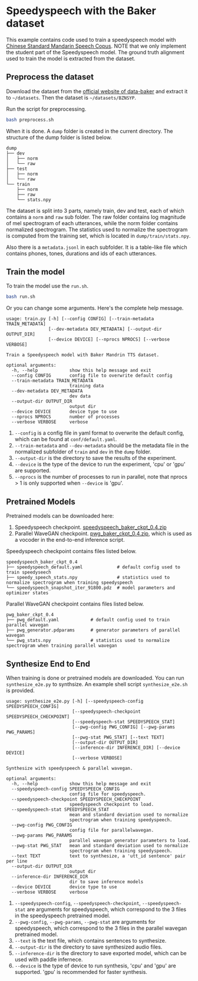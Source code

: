 # Speedyspeech with the Baker dataset

This example contains code used to train a speedyspeech model with [Chinese Standard Mandarin Speech Copus](https://www.data-baker.com/open_source.html). NOTE that we only implement the student part of the Speedyspeech model. The ground truth alignment used to train the model is extracted from the dataset.

## Preprocess the dataset

Download the dataset from the [official website of data-baker](https://www.data-baker.com/data/index/source) and extract it to `~/datasets`. Then the dataset is `~/datasets/BZNSYP`.

Run the script for preprocessing.

```bash
bash preprocess.sh
```

When it is done. A `dump` folder is created in the current directory. The structure of the dump folder is listed below.

```text
dump
├── dev
│   ├── norm
│   └── raw
├── test
│   ├── norm
│   └── raw
└── train
    ├── norm
    ├── raw
    └── stats.npy
```

The dataset is split into 3 parts, namely train, dev and test, each of which contains a `norm` and `raw` sub folder. The raw folder contains log magnitude of mel spectrogram of each utterances, while the norm folder contains normalized spectrogram. The statistics used to normalize the spectrogram is computed from the training set, which is located in `dump/train/stats.npy`.

Also there is a `metadata.jsonl` in each subfolder. It is a table-like file which contains phones, tones, durations and ids of each utterances.

## Train the model

To train the model use the `run.sh`.

```bash
bash run.sh
```

Or you can change some arguments. Here's the complete help message.

```text
usage: train.py [-h] [--config CONFIG] [--train-metadata TRAIN_METADATA]
                [--dev-metadata DEV_METADATA] [--output-dir OUTPUT_DIR]
                [--device DEVICE] [--nprocs NPROCS] [--verbose VERBOSE]

Train a Speedyspeech model with Baker Mandrin TTS dataset.

optional arguments:
  -h, --help            show this help message and exit
  --config CONFIG       config file to overwrite default config
  --train-metadata TRAIN_METADATA
                        training data
  --dev-metadata DEV_METADATA
                        dev data
  --output-dir OUTPUT_DIR
                        output dir
  --device DEVICE       device type to use
  --nprocs NPROCS       number of processes
  --verbose VERBOSE     verbose
```

1. `--config` is a config file in yaml format to overwrite the default config, which can be found at `conf/default.yaml`.
2. `--train-metadata` and `--dev-metadata` should be the metadata file in the normalized subfolder of `train` and `dev` in the `dump` folder.
3. `--output-dir` is the directory to save the results of the experiment.
4. `--device` is the type of the device to run the experiment, 'cpu' or 'gpu' are supported.
5. `--nprocs` is the number of processes to run in parallel, note that nprocs > 1 is only supported when `--device` is 'gpu'.

## Pretrained Models

Pretrained models can be downloaded here:
1. Speedyspeech checkpoint. [speedyspeech_baker_ckpt_0.4.zip](https://paddlespeech.bj.bcebos.com/Parakeet/speedyspeech_baker_ckpt_0.4.zip)
2. Parallel WaveGAN checkpoint. [pwg_baker_ckpt_0.4.zip](https://paddlespeech.bj.bcebos.com/Parakeet/pwg_baker_ckpt_0.4.zip), which is used as a vocoder in the end-to-end inference script.

Speedyspeech checkpoint contains files listed below.

```text
speedyspeech_baker_ckpt_0.4
├── speedyspeech_default.yaml             # default config used to train speedyseech
├── speedy_speech_stats.npy               # statistics used to normalize spectrogram when training speedyspeech
└── speedyspeech_snapshot_iter_91800.pdz  # model parameters and optimizer states
```

Parallel WaveGAN checkpoint contains files listed below.

```text
pwg_baker_ckpt_0.4
├── pwg_default.yaml            # default config used to train parallel wavegan
├── pwg_generator.pdparams      # generator parameters of parallel wavegan
└── pwg_stats.npy               # statistics used to normalize spectrogram when training parallel wavegan
```

## Synthesize End to End

When training is done or pretrained models are downloaded. You can run `synthesize_e2e.py` to synthsize. An example shell script `synthesize_e2e.sh` is provided.

```text
usage: synthesize_e2e.py [-h] [--speedyspeech-config SPEEDYSPEECH_CONFIG]
                         [--speedyspeech-checkpoint SPEEDYSPEECH_CHECKPOINT]
                         [--speedyspeech-stat SPEEDYSPEECH_STAT]
                         [--pwg-config PWG_CONFIG] [--pwg-params PWG_PARAMS]
                         [--pwg-stat PWG_STAT] [--text TEXT]
                         [--output-dir OUTPUT_DIR]
                         [--inference-dir INFERENCE_DIR] [--device DEVICE]
                         [--verbose VERBOSE]

Synthesize with speedyspeech & parallel wavegan.

optional arguments:
  -h, --help            show this help message and exit
  --speedyspeech-config SPEEDYSPEECH_CONFIG
                        config file for speedyspeech.
  --speedyspeech-checkpoint SPEEDYSPEECH_CHECKPOINT
                        speedyspeech checkpoint to load.
  --speedyspeech-stat SPEEDYSPEECH_STAT
                        mean and standard deviation used to normalize
                        spectrogram when training speedyspeech.
  --pwg-config PWG_CONFIG
                        config file for parallelwavegan.
  --pwg-params PWG_PARAMS
                        parallel wavegan generator parameters to load.
  --pwg-stat PWG_STAT   mean and standard deviation used to normalize
                        spectrogram when training speedyspeech.
  --text TEXT           text to synthesize, a 'utt_id sentence' pair per line
  --output-dir OUTPUT_DIR
                        output dir
  --inference-dir INFERENCE_DIR
                        dir to save inference models
  --device DEVICE       device type to use
  --verbose VERBOSE     verbose
```

1. `--speedyspeech-config`, `--speedyspeech-checkpoint`, `--speedyspeech-stat` are arguments for speedyspeech, which correspond to the 3 files in the speedyspeech pretrained model.
2. `--pwg-config`, `--pwg-params`, `--pwg-stat` are arguments for speedyspeech, which correspond to the 3 files in the parallel wavegan pretrained model.
3. `--text` is the text file, which contains sentences to synthesize.
4. `--output-dir` is the directory to save synthesized audio files.
5. `--inference-dir` is the directory to save exported model, which can be used with paddle infernece.
6. `--device` is the type of device to run synthesis, 'cpu' and 'gpu' are supported. 'gpu' is recommended for faster synthesis.
